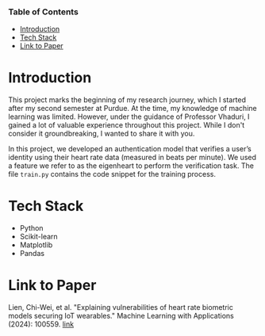### Table of Contents

- [Introduction](#introduction)
- [Tech Stack](#tech-stack)
- [Link to Paper](#link-to-paper)

# Introduction

This project marks the beginning of my research journey, which I started after my second semester at Purdue. At the time, my knowledge of machine learning was limited. However, under the guidance of Professor Vhaduri, I gained a lot of valuable experience throughout this project. While I don't consider it groundbreaking, I wanted to share it with you.

In this project, we developed an authentication model that verifies a user’s identity using their heart rate data (measured in beats per minute). We used a feature we refer to as the eigenheart to perform the verification task. The file `train.py` contains the code snippet for the training process.

# Tech Stack

- Python
- Scikit-learn
- Matplotlib
- Pandas

# Link to Paper

Lien, Chi-Wei, et al. "Explaining vulnerabilities of heart rate biometric models securing IoT wearables." Machine Learning with Applications (2024): 100559. [link](https://doi.org/10.1016/j.mlwa.2024.100559)
